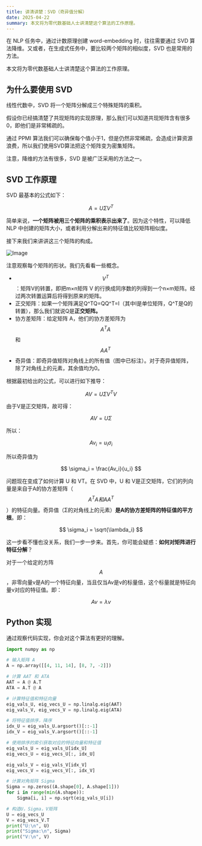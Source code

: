 ```yaml
---
title: 讲清讲楚：SVD（奇异值分解）
date: 2025-04-22
summary: 本文将为零代数基础人士讲清楚这个算法的工作原理。
---
```



在 NLP 任务中，通过计数原理创建 word-embedding 时，往往需要通过 SVD 算法降维。又或者，在生成式任务中，要比较两个矩阵的相似度，SVD 也是常用的方法。

本文将为零代数基础人士讲清楚这个算法的工作原理。

## 为什么要使用 SVD

线性代数中，SVD 将一个矩阵分解成三个特殊矩阵的乘积。

假设你已经搞清楚了共现矩阵的实现原理，那么我们可以知道共现矩阵含有很多0，即他们是非常稀疏的。

通过 PPMI 算法我们可以确保每个值小于1，但是仍然非常稀疏，会造成计算资源浪费，所以我们使用SVD算法把这个矩阵变为密集矩阵。

注意，降维的方法有很多，SVD 是被广泛采用的方法之一。

## SVD 工作原理

SVD 最基本的公式如下：

$$
A = U \Sigma V^T
$$

简单来说，**一个矩阵被用三个矩阵的乘积表示出来了**。因为这个特性，可以降低 NLP 中创建的矩阵大小，或者利用分解出来的特征值比较矩阵相似度。

接下来我们来讲讲这三个矩阵的构成。

![Image](/image/post/30edf63e-0e4d-4b64-a900-ae2c5864fb15_Untitled.png)

注意观察每个矩阵的形状。我们先看看一些概念。
- $$ V^T $$：矩阵V的转置，即把m×n矩阵 V 的行换成同序数的列得到一个n×m矩阵。经过两次转置运算后将得到原来的矩阵。
- 正交矩阵：如果一个矩阵满足Q^TQ=QQ^T=I（其中I是单位矩阵，Q^T是Q的转置），那么我们就说Q是**正交矩阵。**
- 协方差矩阵：给定矩阵 A，他们的协方差矩阵为 $$ A^TA $$ 和 $$ AA^T $$
- 奇异值：即奇异值矩阵对角线上的所有值（图中已标注）。对于奇异值矩阵，除了对角线上的元素，其余值均为0。

根据最初给出的公式，可以进行如下推导：

$$
AV = U \Sigma V^TV
$$

由于V是正交矩阵，故可得：

$$
AV = U\Sigma
$$

所以：

$$
Av_i = u_i \sigma_i
$$

所以奇异值为

$$
\sigma_i = \frac{Av_i}{u_i}
$$

问题现在变成了如何计算 U 和 VT。在 SVD 中，U 和 V是正交矩阵，它们的列向量是来自于A的协方差矩阵（$$ A^TA和AA^T $$）的特征向量。奇异值（Σ的对角线上的元素）**是A的协方差矩阵的特征值的平方根**。即：

$$
\sigma_i = \sqrt{\lambda_i}
$$

这一步看不懂也没关系，我们一步一步来。首先，你可能会疑惑：**如何对矩阵进行特征分解**？

对于一个给定的方阵 $$ A $$，非零向量v是A的一个特征向量，当且仅当Av是v的标量倍，这个标量就是特征向量v对应的特征值。即：

$$
Av = \lambda v
$$

## Python 实现

通过观察代码实现，你会对这个算法有更好的理解。

```python
import numpy as np

# 输入矩阵 A
A = np.array([[4, 11, 14], [8, 7, -2]])

# 计算 AAT 和 ATA
AAT = A @ A.T
ATA = A.T @ A

# 计算特征值和特征向量
eig_vals_U, eig_vecs_U = np.linalg.eig(AAT)
eig_vals_V, eig_vecs_V = np.linalg.eig(ATA)

# 将特征值排序，降序
idx_U = eig_vals_U.argsort()[::-1]
idx_V = eig_vals_V.argsort()[::-1]

# 使用排序的索引获取对应的特征向量和特征值
eig_vals_U = eig_vals_U[idx_U]
eig_vecs_U = eig_vecs_U[:, idx_U]

eig_vals_V = eig_vals_V[idx_V]
eig_vecs_V = eig_vecs_V[:, idx_V]

# 计算对角矩阵 Sigma
Sigma = np.zeros((A.shape[0], A.shape[1]))
for i in range(min(A.shape)):
    Sigma[i, i] = np.sqrt(eig_vals_U[i])

# 构造U，Sigma，V矩阵
U = eig_vecs_U
V = eig_vecs_V.T
print("U:\n", U)
print("Sigma:\n", Sigma)
print("V:\n", V)
```
